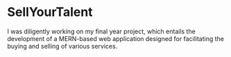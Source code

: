 # SellYourTalent
I was diligently working on my final year project, which entails the development of a MERN-based web application designed for facilitating the buying and selling of various services.
